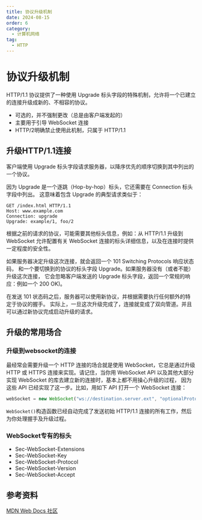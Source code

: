```yaml
---
title: 协议升级机制
date: 2024-08-15
order: 6
category:
  - 计算机网络
tag:
  - HTTP
---
```


# 协议升级机制

HTTP/1.1 协议提供了一种使用 Upgrade 标头字段的特殊机制，允许将一个已建立的连接升级成新的、不相容的协议。

- 可选的，并不强制更改（总是由客户端发起的）
- 主要用于引导 WebSocket 连接
- HTTP/2明确禁止使用此机制，只属于 HTTP/1.1

## 升级HTTP/1.1连接

客户端使用 Upgrade 标头字段请求服务器，以降序优先的顺序切换到其中列出的一个协议。

因为 Upgrade 是一个逐跳（Hop-by-hop）标头，它还需要在 Connection 标头字段中列出。
这意味着包含 Upgrade 的典型请求类似于：
```http request
GET /index.html HTTP/1.1
Host: www.example.com
Connection: upgrade
Upgrade: example/1, foo/2
```

根据之前的请求的协议，可能需要其他标头信息，例如：从 HTTP/1.1 升级到 WebSocket 允许配置有关 
WebSocket 连接的标头详细信息，以及在连接时提供一定程度的安全性。

如果服务器决定升级这次连接，就会返回一个 101 Switching Protocols 响应状态码，
和一个要切换到的协议的标头字段 Upgrade。如果服务器没有（或者不能）升级这次连接，
它会忽略客户端发送的 Upgrade 标头字段，返回一个常规的响应：例如一个 200 OK)。

在发送 101 状态码之后，服务器可以使用新协议，并根据需要执行任何额外的特定于协议的握手。
实际上，一旦这次升级完成了，连接就变成了双向管道。并且可以通过新协议完成启动升级的请求。

## 升级的常用场合

### 升级到websocket的连接

最经常会需要升级一个 HTTP 连接的场合就是使用 WebSocket，它总是通过升级 
HTTP 或 HTTPS 连接来实现。请记住，当你用 WebSocket API 以及其他大部分实现
WebSocket 的库去建立新的连接时，基本上都不用操心升级的过程，
因为这些 API 已经实现了这一步。比如，用如下 API 打开一个 WebSocket 连接：
```javascript
webSocket = new WebSocket("ws://destination.server.ext", "optionalProtocol");
```
`WebSocket()`构造函数已经自动完成了发送初始 HTTP/1.1 连接的所有工作，然后为你处理握手及升级过程。

### WebSocket专有的标头

- Sec-WebSocket-Extensions
- Sec-WebSocket-Key
- Sec-WebSocket-Protocol
- Sec-WebSocket-Version
- Sec-WebSocket-Accept

## 参考资料

[MDN Web Docs 社区](https://developer.mozilla.org/zh-CN/docs/Web/HTTP/Protocol_upgrade_mechanism)
